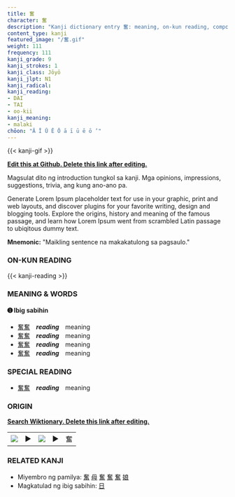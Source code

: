 ```yaml
---
title: 奮
character: 奮
description: "Kanji dictionary entry 奮: meaning, on-kun reading, compounds, origin, related kanji"
content_type: kanji
featured_image: "/奮.gif"
weight: 111
frequency: 111
kanji_grade: 9
kanji_strokes: 1
kanji_class: Jōyō
kanji_jlpt: N1
kanji_radical: 
kanji_reading: 
- DAI
- TAI
- oo-kii
kanji_meaning:
- malaki
chōon: "Ā Ī Ū Ē Ō ā ī ū ē ō ’"
---
```

[//]: # (Don't edit the line below. Kanji animated GIF code is automatically generated.)
{{< kanji-gif >}}

[//]: # (Edit below this line.)

**[Edit this at Github. Delete this link after editing.](https://github.com/tim0g/tim/tree/main/content/kanji/奮/index.md)**

Magsulat dito ng introduction tungkol sa kanji. Mga opinions, impressions, suggestions, trivia, ang kung ano-ano pa.

Generate Lorem Ipsum placeholder text for use in your graphic, print and web layouts, and discover plugins for your favorite writing, design and blogging tools. Explore the origins, history and meaning of the famous passage, and learn how Lorem Ipsum went from scrambled Latin passage to ubiqitous dummy text.
 
**Mnemonic:** "Maikling sentence na makakatulong sa pagsaulo."

### ON-KUN READING

[//]: # (Don't edit the line below. ON-KUN READING code is automatically generated.)
{{< kanji-reading >}}

### MEANING & WORDS

#### ➊ **Ibig sabihin**
  - [奮](../奮)[奮](../奮)　***reading***　meaning
  - [奮](../奮)[奮](../奮)　***reading***　meaning
  - [奮](../奮)[奮](../奮)　***reading***　meaning
  - [奮](../奮)[奮](../奮)　***reading***　meaning

### SPECIAL READING
  - [奮](../奮)[奮](../奮)　***reading***　meaning

### ORIGIN

**[Search Wiktionary. Delete this link after editing.](https://wiktionary.org/wiki/奮)**
<table class="kanji-table"><tr><td>
<img src="60px-奮-bronze.svg.png">
</td><td>▶</td><td>
<img src="60px-奮-oracle.svg.png">
</td><td>▶</td>
<td class="kanji-origin">奮</td>
</tr></table>

### RELATED KANJI
- Miyembro ng pamilya: [奮](../奮) [母](../母) [奮](../奮) [奮](../奮) [奮](../奮) [娘](../娘)
- Magkatulad ng ibig sabihin: [日](../日)
